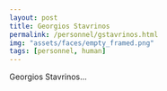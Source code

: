 ```yaml
---
layout: post
title: Georgios Stavrinos
permalink: /personnel/gstavrinos.html
img: "assets/faces/empty_framed.png"
tags: [personnel, human]
---
```


Georgios Stavrinos...

<a href="https://github.com/gstavrinos" title="Follow him on GitHub" target="_blank">
  <span class="fa-stack fa-lg"><i class="fa fa-github fa-stack-1x"></i></span>
